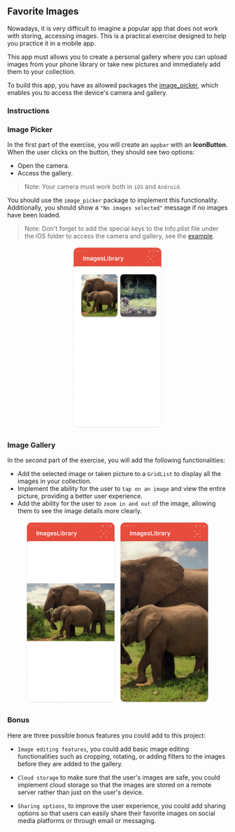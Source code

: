 ## Favorite Images

Nowadays, it is very difficult to imagine a popular app that does not work with storing, accessing images. This is a practical exercise designed to help you practice it in a mobile app.

This app must allows you to create a personal gallery where you can upload images from your phone library or take new pictures and immediately add them to your collection.

To build this app, you have as allowed packages the [image_picker](https://pub.dev/packages/image_picker), which enables you to access the device's camera and gallery.

### Instructions

### Image Picker

In the first part of the exercise, you will create an `appbar` with an **IconButton**.
When the user clicks on the button, they should see two options:

- Open the camera.
- Access the gallery.

> Note: Your camera must work both in `iOS` and `Android`.

You should use the `image_picker` package to implement this functionality. Additionally, you should show a `"No images selected"` message if no images have been loaded.

> Note: Don't forget to add the special keys to the Info.plist file under the iOS folder to access the camera and gallery, see the [example](https://developer.apple.com/library/archive/documentation/General/Reference/InfoPlistKeyReference/Articles/AboutInformationPropertyListFiles.html).

<center>
<img src="./resources/imageLibrary.01.png?raw=true" style = "width: 210px !important; height: 420px !important;"/>
</center>

### Image Gallery

In the second part of the exercise, you will add the following functionalities:

- Add the selected image or taken picture to a `GridList` to display all the images in your collection.
- Implement the ability for the user to `tap on an image` and view the entire picture, providing a better user experience.
- Add the ability for the user to `zoom in and out` of the image, allowing them to see the image details more clearly.

<center>
<img src="./resources/imageLibrary.02.png?raw=true" style = "width: 210px !important; height: 420px !important;"/>
<img src="./resources/imageLibrary.03.png?raw=true" style = "width: 210px !important; height: 420px !important;"/>
</center>

### Bonus

Here are three possible bonus features you could add to this project:

- `Image editing features`, you could add basic image editing functionalities such as cropping, rotating, or adding filters to the images before they are added to the gallery.

- `Cloud storage` to make sure that the user's images are safe, you could implement cloud storage so that the images are stored on a remote server rather than just on the user's device.

- `Sharing options`, to improve the user experience, you could add sharing options so that users can easily share their favorite images on social media platforms or through email or messaging.
